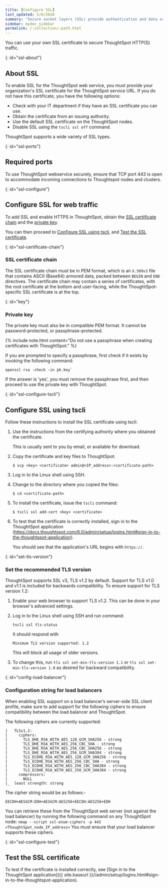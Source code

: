 ```yaml
---
title: [Configure SSL]
last_updated: 5/6/2020
summary: "Secure socket layers (SSL) provide authentication and data security when sending data to and from ThoughtSpot."
sidebar: mydoc_sidebar
permalink: /:collection/:path.html
---
```

You can use your own SSL certificate to secure ThoughtSpot HTTP(S) traffic.

{: id="ssl-about"}
## About SSL
To enable SSL for the ThoughtSpot web service, you must provide your organization's SSL certificate for the ThoughtSpot service URL.  If you do not have this certificate, you have the following options:

-   Check with your IT department if they have an SSL certificate you can use.
-   Obtain the certificate from an issuing authority.
-   Use the default SSL certificate on the ThoughtSpot nodes.
-   Disable SSL using the `tscli ssl off` command.

ThoughtSpot supports a wide variety of SSL types.

{: id="ssl-ports"}
## Required ports

To use ThoughtSpot webservice securely, ensure that TCP port 443 is open to accommodate incoming connections to Thoughtspot nodes and clusters.

{: id="ssl-configure"}
## Configure SSL for web traffic
To add SSL and enable HTTPS in ThoughtSpot, obtain the [SSL certificate chain](#ssl-certificate-chain) and the [private key](#key).

You can then proceed to [Configure SSL using tscli](#ssl-configure-tscli), and [Test the SSL certificate](#ssl-configure-test).

{: id="ssl-certificate-chain"}
### SSL certificate chain
The SSL certificate chain must be in PEM format, which is an `X.509v3` file that contains ASCII (Base64) armored data, packed between `BEGIN` and `END` directives. The certificate chain may contain a series of certificates, with the root certificate at the bottom and user-facing, while the ThoughtSpot-specific SSL certificate is at the top.

{: id="key"}
### Private key
The private key must also be in compatible PEM format. It cannot be password-protected, or passphrase-protected.

{% include note.html content="Do not use a passphrase when creating certificates with ThoughtSpot." %}

If you are prompted to specify a passphrase, first check if it exists by invoking the following command:

```
openssl rsa -check -in pk.key`
```

If the answer is 'yes', you must remove the passphrase first, and then proceed to use the private key with ThoughtSpot.

{: id="ssl-configure-tscli"}
## Configure SSL using tscli

Follow these instructions to install the SSL certificate using tscli:

1. Use the instructions from the certifying authority where you obtained the certificate.

   This is usually sent to you by email, or available for download.

2. Copy the certificate and key files to ThoughtSpot:

      ```
      $ scp <key> <certificate> admin@<IP_address>:<certificate-path>
      ```

3. Log in to the Linux shell using SSH.

4. Change to the directory where you copied the files:

    ```
    $ cd <certificate-path>
    ```

5. To install the certificate, issue the `tscli` command:

    ```
    $ tscli ssl add-cert <key> <certificate>
    ```

6. To test that the certificate is correctly installed, sign in to the ThoughtSpot application (https://docs.thoughtspot.com/6.0/admin/setup/logins.html#sign-in-to-the-thoughtspot-application).

     You should see that the application's URL begins with `https://`.

{: id="set-tls-version"}
### Set the recommended TLS version
ThoughtSpot supports SSL v3, TLS v1.2 by default. Support for TLS v1.0 and v1.1 is included for backwards compatibility. To ensure support for TLS version 1.2:

1.  Enable your web browser to support TLS v1.2. This can be done in your browser's advanced settings.
2.  Log in to the Linux shell using SSH and run command:

    ```
    tscli ssl tls-status
    ```

    It should respond with
    ```
    Minimum TLS version supported: 1.2
    ```

    This will block all usage of older versions.
 3. To change this, run `tls ssl set-min-tls-version 1.1` or `tls ssl set-min-tls-version 1.0` as desired for backward compatibility.

{: id="config-load-balancer"}
### Configuration string for load balancers

When enabling SSL support on a load balancer’s server-side SSL client profile, make sure to add support for the following ciphers to ensure compatibility between the load balancer and ThoughtSpot.

The following ciphers are currently supported:

```
|   TLSv1.2:
|     ciphers:
|       TLS_DHE_RSA_WITH_AES_128_GCM_SHA256 - strong
|       TLS_DHE_RSA_WITH_AES_256_CBC_SHA - strong
|       TLS_DHE_RSA_WITH_AES_256_CBC_SHA256 - strong
|       TLS_DHE_RSA_WITH_AES_256_GCM_SHA384 - strong
|       TLS_ECDHE_RSA_WITH_AES_128_GCM_SHA256 - strong
|       TLS_ECDHE_RSA_WITH_AES_256_CBC_SHA - strong
|       TLS_ECDHE_RSA_WITH_AES_256_CBC_SHA384 - strong
|       TLS_ECDHE_RSA_WITH_AES_256_GCM_SHA384 - strong
|     compressors:
|       NULL
|_  least strength: strong
```

The cipher string would be as follows:-

```
EECDH+AESGCM:EDH+AESGCM:AES256+EECDH:AES256+EDH
```

You can retrieve these from the ThoughtSpot web server (not against the load balancer) by running the following command on any ThoughtSpot node:
    ```
    nmap --script ssl-enum-ciphers -p 443 <ThoughtSpot_node_IP_address>
    ```
You must ensure that your load balancer supports these ciphers.

{: id="ssl-configure-test"}
## Test the SSL certificate

To test if the certificate is installed correctly, see [Sign in to the ThoughtSpot application]({{ site.baseurl
}}//admin/setup/logins.html#sign-in-to-the-thoughtspot-application).

